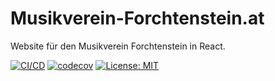 # Musikverein-Forchtenstein.at
Website für den Musikverein Forchtenstein in React.

[![CI/CD](https://github.com/VenelALEX/mv_forchtenstein/actions/workflows/main.yml/badge.svg)](https://github.com/VenelALEX/mv_forchtenstein/actions/workflows/main.yml) [![codecov](https://codecov.io/gh/VenelALEX/mv_forchtenstein/branch/master/graph/badge.svg?token=7OF9SKU1WH)](https://codecov.io/gh/VenelALEX/mv_forchtenstein) [![License: MIT](https://img.shields.io/badge/License-MIT-yellow.svg)](https://opensource.org/licenses/MIT)
